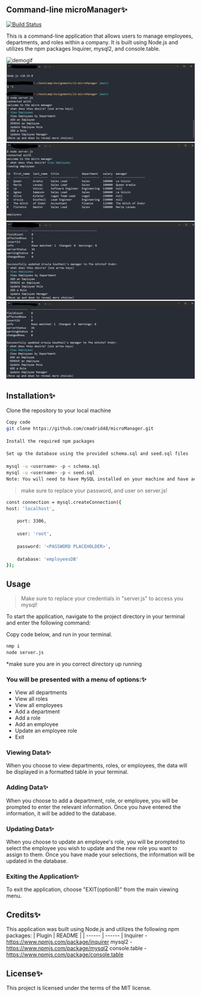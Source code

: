
## Command-line microManager✨

[![Build Status](https://travis-ci.org/joemccann/dillinger.svg?branch=master)](https://travis-ci.org/joemccann/dillinger)

This is a command-line application that allows users to manage employees, departments, and roles within a company. It is built using Node.js and utilizes the npm packages Inquirer, mysql2, and console.table.

![demogif](./Assets/randomfotos/DEMO.gif)
![screenshot](./Assets/randomfotos/Untitled3.png)
![screenshot](./Assets/randomfotos/Untitled2.png)
![screenshot](./Assets/randomfotos/Untitled1.png)
![screenshot](./Assets/randomfotos/Untitled.png)
## Installation✨
Clone the repository to your local machine
```sh
Copy code
git clone https://github.com/cmadrid48/microManager.git

Install the required npm packages

Set up the database using the provided schema.sql and seed.sql files

mysql -u <username> -p < schema.sql
mysql -u <username> -p < seed.sql
Note: You will need to have MySQL installed on your machine and have access to a MySQL server in order to set up the database.
```
>make sure to replace your password, and user on server.js!
```sh
const connection = mysql.createConnection({
host: 'localhost',

    port: 3306,

    user: 'root',

    password: '<PASSWORD PLACEHOLDER>',

    database: 'employeesDB'
});
```
## Usage
> Make sure to  replace your credentials in "server.js" to access you mysql!

To start the application, navigate to the project directory in your terminal and enter the following command:

Copy code below, and run in your terminal.
```sh
nmp i
node server.js
```
*make sure you are in you correct directory up running
### You will be presented with a menu of options:✨

- View all departments
- View all roles
- View all employees
- Add a department
- Add a role
- Add an employee
- Update an employee role
- Exit
### Viewing Data✨
When you choose to view departments, roles, or employees, the data will be displayed in a formatted table in your terminal.

### Adding Data✨
When you choose to add a department, role, or employee, you will be prompted to enter the relevant information. Once you have entered the information, it will be added to the database.

### Updating Data✨
When you choose to update an employee's role, you will be prompted to select the employee you wish to update and the new role you want to assign to them. Once you have made your selections, the information will be updated in the database.

### Exiting the Application✨
To exit the application, choose "EXIT(option8)" from the main viewing menu.

## Credits✨
This application was built using Node.js and utilizes the following npm packages:
| Plugin | README |
| ------ | ------ |
Inquirer - https://www.npmjs.com/package/inquirer
mysql2 - https://www.npmjs.com/package/mysql2
console.table - https://www.npmjs.com/package/console.table
## License✨
This project is licensed under the terms of the MIT license.
